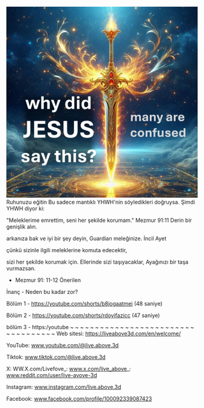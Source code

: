 ![Video cover image](../cover.jpg)
Ruhunuzu eğitin
Bu sadece mantıklı
YHWH'nin söyledikleri doğruysa.
Şimdi YHWH diyor ki:

"Meleklerime emrettim,
seni her şekilde korumam."
Mezmur 91:11
Derin bir genişlik alın.

arkanıza bak
ve iyi bir şey deyin,
Guardian meleğinize.
İncil Ayet


çünkü sizinle ilgili meleklerine komuta edecektir,

sizi her şekilde korumak için.
Ellerinde sizi taşıyacaklar,
Ayağınızı bir taşa vurmazsan.
- Mezmur 91: 11-12
Önerilen


İnanç - Neden bu kadar zor?

Bölüm 1 - https://youtube.com/shorts/b8jogaatmei (48 saniye)

Bölüm 2 - https://youtube.com/shorts/rdoyifazicc (47 saniye)

bölüm 3 - https:/youtube ~ ~ ~ ~ ~ ~ ~ ~ ~ ~ ~ ~ ~ ~ ~ ~ ~ ~ ~ ~ ~ ~ ~ ~ ~ ~ ~ ~ ~ ~ ~ ~ ~ ~ ~ Web sitesi: https://liveabove3d.com/en/welcome/

YouTube: www.youtube.com/@live.above.3d


Tiktok: www.tiktok.com/@live.above.3d

X: WW.X.com/Livefove_: www.x.com/live_above_: www.reddit.com/user/live-avove-3d

Instagram: www.instagram.com/live.above.3d

Facebook: www.facebook.com/profile/100092339087423



